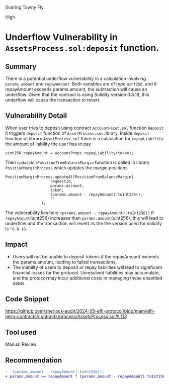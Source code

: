 Soaring Tawny Fly

High

# Underflow Vulnerability in `AssetsProcess.sol:deposit` function.

## Summary
There is a potential underflow vulnerability in a calculation involving `params.amount` and `repayAmount`. Both variables are of type `uint256`, and if repayAmount exceeds params.amount, the subtraction will cause an underflow. Given that the contract is using Solidity version 0.8.18, this underflow will cause the transaction to revert.

## Vulnerability Detail
When user tries to deposit using contract `AccountFacet.sol` function `deposit` it triggers `deposit`  function of  `AssetProcess.sol` library. Inside `deposit` function of library `AssetProcess.sol`  there is a calculation for `repayLiability` the amount of liability the user has to pay
```solidity
uint256 repayAmount = accountProps.repayLiability(token);
```
Then `updateAllPositionFromBalanceMargin` function is called in library  `PositionMarginProcess` which updates the margin positions
```solidity
PositionMarginProcess.updateAllPositionFromBalanceMargin(
                    requestId,
                    params.account,
                    token,
                    (params.amount - repayAmount).toInt256(),
                    ""
                );
```
The vulnerability lies here   `(params.amount - repayAmount).toInt256()` if  `repayAmount`(uint256) increases than `params.amount`(uint256), this will lead to underflow and the transaction will revert as the the version used for solidity is `^0.8.18`.

## Impact
* Users will not be unable to deposit tokens if the repayAmount exceeds the params.amount, leading to failed transactions.
* The inability of users to deposit or repay liabilities will lead to significant financial losses for the protocol. Unresolved liabilities may accumulate, and the protocol may incur additional costs in managing these unsettled debts

## Code Snippet
https://github.com/sherlock-audit/2024-05-elfi-protocol/blob/main/elfi-perp-contracts/contracts/process/AssetsProcess.sol#L113
## Tool used

Manual Review

## Recommendation
```diff
-  (params.amount - repayAmount).toInt256(),
+ params.amount >= repayAmount ? (params.amount - repayAmount).toInt256() : -((repayAmount - params.amount).toInt256()),
```
